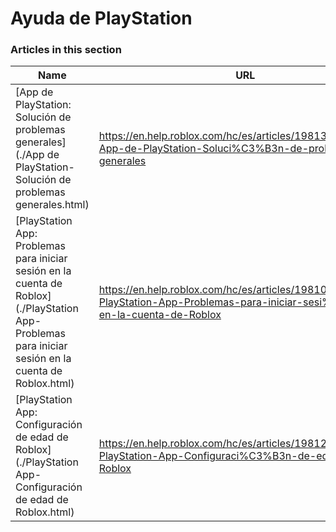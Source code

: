 # Ayuda de PlayStation  
### Articles in this section
Name|URL
-|-
[App de PlayStation: Solución de problemas generales](./App de PlayStation- Solución de problemas generales.html) |https://en.help.roblox.com/hc/es/articles/19813337433620-App-de-PlayStation-Soluci%C3%B3n-de-problemas-generales
[PlayStation App: Problemas para iniciar sesión en la cuenta de Roblox](./PlayStation App- Problemas para iniciar sesión en la cuenta de Roblox.html) |https://en.help.roblox.com/hc/es/articles/19810672663572-PlayStation-App-Problemas-para-iniciar-sesi%C3%B3n-en-la-cuenta-de-Roblox
[PlayStation App: Configuración de edad de Roblox](./PlayStation App- Configuración de edad de Roblox.html) |https://en.help.roblox.com/hc/es/articles/19812986896532-PlayStation-App-Configuraci%C3%B3n-de-edad-de-Roblox